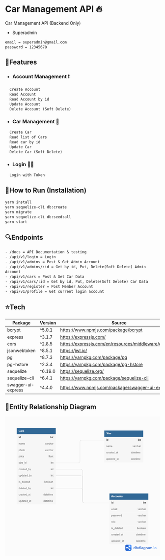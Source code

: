 # Car Management API 🔥

Car Management API (Backend Only)

- Superadmin

```
email = superadmin@gmail.com
password = 12345678
```

## 🚀Features

- ### Account Management ❗

```
  Create Account
  Read Account
  Read Account by id
  Update Account
  Delete Account (Soft Delete)
```

- ### Car Management 🚗

```
  Create Car
  Read list of Cars
  Read car by id
  Update Car
  Delete Car (Soft Delete)
```

- ### Login 👨‍✈️

```
  Login with Token
```

## 🏃How to Run (Installation)

```
yarn install
yarn sequelize-cli db:create
yarn migrate
yarn sequelize-cli db:seed:all
yarn start
```

## 🔍Endpoints

```
- /docs = API Documentation & testing
- /api/v1/login = Login
- /api/v1/admins = Post & Get Admin Account
- /api/v1/admins/:id = Get by id, Put, Delete(Soft Delete) Admin Account
- /api/v1/cars = Post & Get Car Data
- /api/v1/cars/:id = Get by id, Put, Delete(Soft Delete) Car Data
- /api/v1/register = Post Member Account
- /api/v1/profile = Get current login account
```

## ⭐Tech

| Package            | Version | Source                                                  |
| ------------------ | ------- | ------------------------------------------------------- |
| bcrypt             | ^5.0.1  | https://www.npmjs.com/package/bcrypt                    |
| express            | ^3.1.7  | https://expressjs.com/                                  |
| cors               | ^2.8.5  | https://expressjs.com/en/resources/middleware/cors.html |
| jsonwebtoken       | ^8.5.1  | https://jwt.io/                                         |
| pg                 | ^8.7.3  | https://yarnpkg.com/package/pg                          |
| pg-hstore          | ^2.3.4  | https://yarnpkg.com/package/pg-hstore                   |
| sequelize          | ^6.19.0 | https://sequelize.org/                                  |
| sequelize-cli      | ^6.4.1  | https://yarnpkg.com/package/sequelize-cli               |
| swagger-ui-express | ^4.4.0  | https://www.npmjs.com/package/swagger-ui-express        |

## 📌Entity Relationship Diagram

<img src="erd.png">
